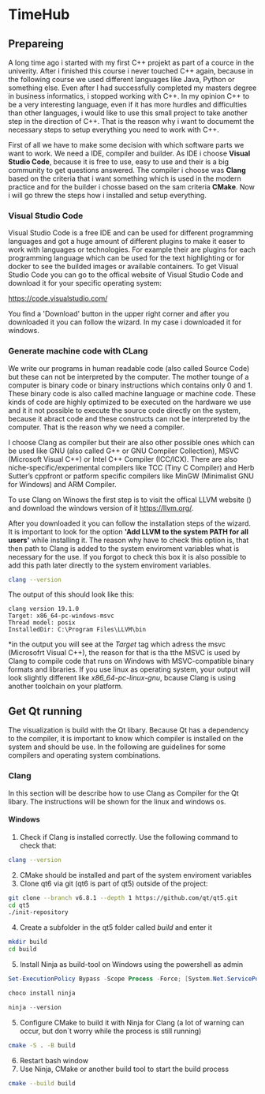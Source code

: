 # TimeHub

## Prepareing

A long time ago i started with my first C++ projekt as part of a cource in the univerity. After i finished this course i never touched C++ again, because in the following course we used different languages like Java, Python or something else. Even after I had successfully completed my masters degree in business informatics, i stopped working with C++. In my opinion C++ to be a very interesting language, even if it has more hurdles and difficulties than other languages, i would like to use this small project to take another step in the direction of C++. That is the reason why i want to documemt the necessary steps to setup everything you need to work with C++.

First of all we have to make some decision with which software parts we want to work. We need a IDE, compiler and builder. As IDE i choose <b>Visual Studio Code</b>, because it is free to use, easy to use and their is a big community to get questions answered. The compiler i choose was <b>Clang</b> based on the criteria that i want something which is used in the modern practice and for the builder i chosse based on the sam criteria <b>CMake</b>. Now i will go threw the steps how i installed and setup everything.

### Visual Studio Code

Visual Studio Code is a free IDE and can be used for different programming languages and got a huge amount of different plugins to make it easer to work with languages or technologies. For example their are plugins for each programming language which can be used for the text highlighting or for docker to see the builded images or available containers. To get Visual Studio Code you can go to the offical website of Visual Studio Code and download it for your specific operating system:

https://code.visualstudio.com/

You find a 'Download' button in the upper right corner and after you downloaded it you can follow the wizard. In my case i downloaded it for windows.

### Generate machine code with CLang

We write our programs in human readable code (also called Source Code) but these can not be interpreted by the computer. The mother tounge of a computer is binary code or binary instructions which contains only 0 and 1. These binary code is also called machine language or machine code. These kinds of code are highly optimized to be executed on the hardware we use and it it not possible to execute the source code directly on the system, because it abract code and these constructs can not be interpreted by the computer. That is the reason why we need a compiler.

I choose Clang as compiler but their are also other possible ones which can be used like GNU (also called G++ or GNU Compiler Collection), MSVC (Microsoft Visual C++) or Intel C++ Compiler (ICC/ICX). There are also niche-specific/experimental compilers like TCC (Tiny C Compiler) and Herb Sutter’s cppfront or patform specific compilers like MinGW (Minimalist GNU for Windows) and ARM Compiler.

To use Clang on Winows the first step is to visit the offical LLVM website () and download the windows version of it https://llvm.org/.

After you downloaded it you can follow the installation steps of the wizard. It is important to look for the option <b>'Add LLVM to the system PATH for all users'</b> while installing it. The reason why have to check this option is, that then path to Clang is added to the system enviroment variables what is necessary for the use. If you forgot to check this box it is also possible to add this path later directly to the system enviroment variables.

```bash
clang --version
```

The output of this should look like this:

```text
clang version 19.1.0
Target: x86_64-pc-windows-msvc
Thread model: posix
InstalledDir: C:\Program Files\LLVM\bin
```

*in the output you will see at the <i>Target</i> tag which adress the msvc (Microsofrt Visual C++), the reason for that is tha tthe MSVC is used by Clang to compile code that runs on Windows with MSVC-compatible binary formats and libraries. If you use linux as operating system, your output will look slightly different like <i>x86_64-pc-linux-gnu</i>, bcause Clang is using another toolchain on your platform.

## Get Qt running

The visualization is build with the Qt libary. Because Qt has a dependency to the compiler, it is important to know which compiler is installed on the system and should be use. In the following are guidelines for some compilers and operating system combinations.

### Clang

In this section will be describe how to use Clang as Compiler for the Qt libary. The instructions will be shown for the linux and windows os.

#### Windows

1. Check if Clang is installed correctly. Use the following command to check that:

```bash
clang --version
```
2. CMake should be installed and part of the system enviroment variables
3. Clone qt6 via git (qt6 is part of qt5) outside of the project:

```bash
git clone --branch v6.8.1 --depth 1 https://github.com/qt/qt5.git
cd qt5
./init-repository
```
4. Create a subfolder in the qt5 folder called <i>build</i> and enter it
```bash
mkdir build
cd build
```
5. Install Ninja as build-tool on Windows using the powershell as admin

```powershell
Set-ExecutionPolicy Bypass -Scope Process -Force; [System.Net.ServicePointManager]::SecurityProtocol = [System.Net.ServicePointManager]::SecurityProtocol -bor 3072; iex ((New-Object System.Net.WebClient).DownloadString('https://community.chocolatey.org/install.ps1'))

choco install ninja

ninja --version
```

5. Configure CMake to build it with Ninja for Clang (a lot of warning can occur, but don´t worry while the process is still running)
```bash
cmake -S . -B build
```
6. Restart bash window
6. Use Ninja, CMake or another build tool to start the build process

```bash
cmake --build build
```